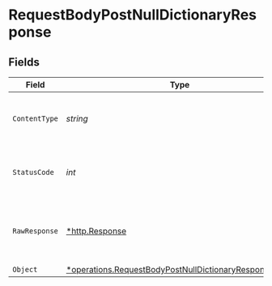 # RequestBodyPostNullDictionaryResponse


## Fields

| Field                                                                                                                                | Type                                                                                                                                 | Required                                                                                                                             | Description                                                                                                                          |
| ------------------------------------------------------------------------------------------------------------------------------------ | ------------------------------------------------------------------------------------------------------------------------------------ | ------------------------------------------------------------------------------------------------------------------------------------ | ------------------------------------------------------------------------------------------------------------------------------------ |
| `ContentType`                                                                                                                        | *string*                                                                                                                             | :heavy_check_mark:                                                                                                                   | HTTP response content type for this operation                                                                                        |
| `StatusCode`                                                                                                                         | *int*                                                                                                                                | :heavy_check_mark:                                                                                                                   | HTTP response status code for this operation                                                                                         |
| `RawResponse`                                                                                                                        | [*http.Response](https://pkg.go.dev/net/http#Response)                                                                               | :heavy_minus_sign:                                                                                                                   | Raw HTTP response; suitable for custom response parsing                                                                              |
| `Object`                                                                                                                             | [*operations.RequestBodyPostNullDictionaryResponseBody](../../../pkg/models/operations/requestbodypostnulldictionaryresponsebody.md) | :heavy_minus_sign:                                                                                                                   | OK                                                                                                                                   |